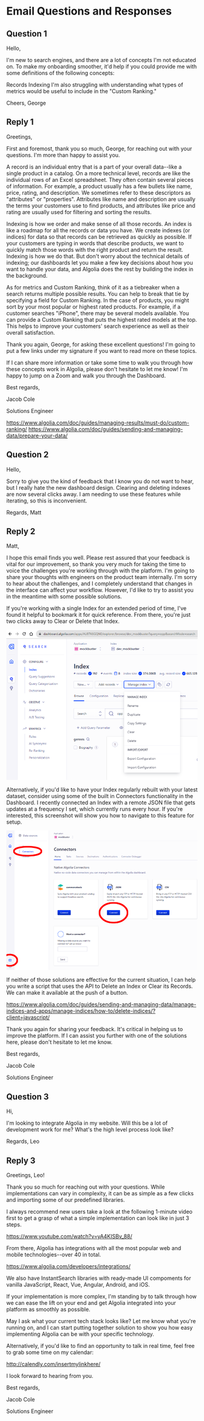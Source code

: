# Email Questions and Responses

## Question 1

Hello,

I'm new to search engines, and there are a lot of concepts I'm not educated on. To make my onboarding smoother, it'd help if you could provide me with some definitions of the following concepts:

Records
Indexing
I'm also struggling with understanding what types of metrics would be useful to include in the "Custom Ranking."

Cheers, George

## Reply 1

Greetings,

First and foremost, thank you so much, George, for reaching out with your questions. I'm more than happy to assist you.

A record is an individual entry that is a part of your overall data--like a single product in a catalog. On a more technical level, records are like the individual rows of an Excel spreadsheet. They often contain several pieces of information. For example, a product usually has a few bullets like name, price, rating, and description. We sometimes refer to these descriptors as "attributes" or "properties". Attributes like name and description are usually the terms your customers use to find products, and attributes like price and rating are usually used for filtering and sorting the results.

Indexing is how we order and make sense of all those records. An index is like a roadmap for all the records or data you have. We create indexes (or indices) for data so that records can be retrieved as quickly as possible. If your customers are typing in words that describe products, we want to quickly match those words with the right product and return the result. Indexing is how we do that. But don't worry about the technical details of indexing; our dashboards let you make a few key decisions about how you want to handle your data, and Algolia does the rest by building the index in the background.

As for metrics and Custom Ranking, think of it as a tiebreaker when a search returns multiple possible results. You can help to break that tie by specifying a field for Custom Ranking. In the case of products, you might sort by your most popular or highest rated products. For example, if a customer searches "iPhone", there may be several models available. You can provide a Custom Ranking that puts the highest rated models at the top. This helps to improve your customers' search experience as well as their overall satisfaction.

Thank you again, George, for asking these excellent questions! I'm going to put a few links under my signature if you want to read more on these topics.

If I can share more information or take some time to walk you through how these concepts work in Algolia, please don't hesitate to let me know! I'm happy to jump on a Zoom and walk you through the Dashboard.

Best regards,

Jacob Cole

Solutions Engineer

<https://www.algolia.com/doc/guides/managing-results/must-do/custom-ranking/>
<https://www.algolia.com/doc/guides/sending-and-managing-data/prepare-your-data/>

## Question 2

Hello,

Sorry to give you the kind of feedback that I know you do not want to hear, but I really hate the new dashboard design. Clearing and deleting indexes are now several clicks away. I am needing to use these features while iterating, so this is inconvenient.

Regards, Matt

## Reply 2

Matt,

I hope this email finds you well. Please rest assured that your feedback is vital for our improvement, so thank you very much for taking the time to voice the challenges you're working through with the platform. I'm going to share your thoughts with engineers on the product team internally. I'm sorry to hear about the challenges, and I completely understand that changes in the interface can affect your workflow. However, I'd like to try to assist you in the meantime with some possible solutions.

If you're working with a single Index for an extended period of time, I've found it helpful to bookmark it for quick reference. From there, you're just two clicks away to Clear or Delete that Index.

![indices.png](./writeup/indices.png)

Alternatively, if you'd like to have your Index regularly rebuilt with your latest dataset, consider using some of the built in Connectors functionality in the Dashboard. I recently connected an Index with a remote JSON file that gets updates at a frequency I set, which currently runs every hour. If you're interested, this screenshot will show you how to navigate to this feature for setup.

![newconnector.png](./writeup/newconnector.png)

If neither of those solutions are effective for the current situation, I can help you write a script that uses the API to Delete an Index or Clear its Records. We can make it available at the push of a button.

<https://www.algolia.com/doc/guides/sending-and-managing-data/manage-indices-and-apps/manage-indices/how-to/delete-indices/?client=javascript/>

Thank you again for sharing your feedback. It's critical in helping us to improve the platform. If I can assist you further with one of the solutions here, please don't hesitate to let me know.

Best regards,

Jacob Cole

Solutions Engineer

## Question 3

Hi,

I'm looking to integrate Algolia in my website. Will this be a lot of development work for me? What's the high level process look like?

Regards, Leo

## Reply 3

Greetings, Leo!

Thank you so much for reaching out with your questions. While implementations can vary in complexity, it can be as simple as a few clicks and importing some of our predefined libraries.

I always recommend new users take a look at the following 1-minute video first to get a grasp of what a simple implementation can look like in just 3 steps.

<https://www.youtube.com/watch?v=yA4KISBv_88/>

From there, Algolia has integrations with all the most popular web and mobile technologies--over 40 in total.

<https://www.algolia.com/developers/integrations/>

We also have InstantSearch libraries with ready-made UI compoments for vanilla JavaScript, React, Vue, Angular, Android, and iOS.

If your implementation is more complex, I'm standing by to talk through how we can ease the lift on your end and get Algolia integrated into your platform as smoothly as possible.

May I ask what your current tech stack looks like? Let me know what you're running on, and I can start putting together solution to show you how easy implementing Algolia can be with your specific technology.

Alternatively, if you'd like to find an opportunity to talk in real time, feel free to grab some time on my calendar:

<http://calendly.com/insertmylinkhere/>

I look forward to hearing from you.

Best regards,

Jacob Cole

Solutions Engineer
